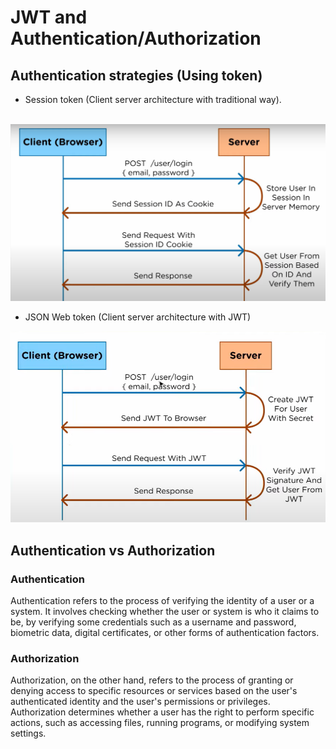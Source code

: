 # JWT and Authentication/Authorization 

## Authentication strategies (Using token)


* Session token (Client server architecture with traditional way).
<br> <br />

![alt text](https://github.com/HOLAPH/authentication-authorization-and-JWT/blob/main/Images/Screenshot%202022-09-23%20112131.png)

* JSON Web token (Client server architecture with JWT)
 

![alt text](https://github.com/HOLAPH/authentication-authorization-and-JWT/blob/main/Images/Screenshot.png)


## Authentication vs Authorization

### Authentication

Authentication refers to the process of verifying the identity of a user or a system. It involves checking whether the user or system is who it claims to be, by verifying some credentials such as a username and password, biometric data, digital certificates, or other forms of authentication factors.


### Authorization

Authorization, on the other hand, refers to the process of granting or denying access to specific resources or services based on the user's authenticated identity and the user's permissions or privileges. Authorization determines whether a user has the right to perform specific actions, such as accessing files, running programs, or modifying system settings.
